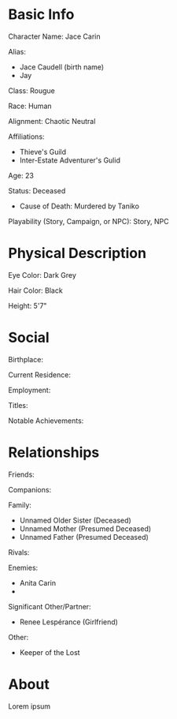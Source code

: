 
# Basic Info
Character Name: Jace Carin

Alias:
 - Jace Caudell (birth name)
 - Jay

Class: Rougue

Race: Human

Alignment: Chaotic Neutral

Affiliations: 
 - Thieve's Guild
 - Inter-Estate Adventurer's Gulid

Age: 23

Status: Deceased
 - Cause of Death: Murdered by Taniko

Playability (Story, Campaign, or NPC): Story, NPC

# Physical Description
Eye Color: Dark Grey

Hair Color: Black

Height: 5'7"

# Social
Birthplace: 

Current Residence: 

Employment: 

Titles: 

Notable Achievements:

# Relationships
Friends: 

Companions: 

Family: 
 - Unnamed Older Sister (Deceased)
 - Unnamed Mother (Presumed Deceased)
 - Unnamed Father (Presumed Deceased)

Rivals: 

Enemies: 
 - Anita Carin
 - 

Significant Other/Partner: 
 - Renee Lespérance (Girlfriend)

Other: 
 - Keeper of the Lost

# About
  Lorem ipsum
